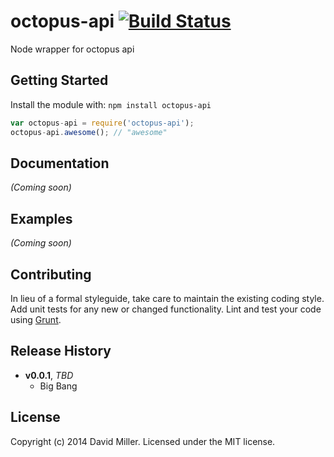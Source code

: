 # octopus-api [![Build Status](https://secure.travis-ci.org/racingcow/octopus-api.png?branch=master)](http://travis-ci.org/racingcow/octopus-api)

Node wrapper for octopus api

## Getting Started
Install the module with: `npm install octopus-api`

```javascript
var octopus-api = require('octopus-api');
octopus-api.awesome(); // "awesome"
```

## Documentation
_(Coming soon)_

## Examples
_(Coming soon)_

## Contributing
In lieu of a formal styleguide, take care to maintain the existing coding style. Add unit tests for any new or changed functionality. Lint and test your code using [Grunt](http://gruntjs.com/).

## Release History
- **v0.0.1**, *TBD*
    - Big Bang
    
## License
Copyright (c) 2014 David Miller. Licensed under the MIT license.

